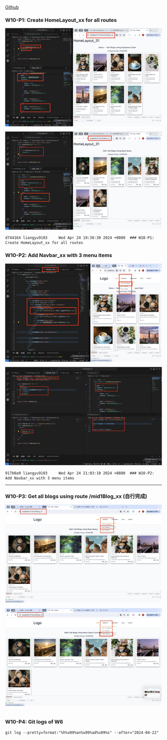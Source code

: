 [Github](https://github.com/liangyu9103/1122-wp2-2N_31.git)

### W10-P1: Create HomeLayout_xx for all routes

![](w10-p1-1.png)

![](w10-p1-2.png)

```
d744164 liangyu9103     Wed Apr 24 19:38:30 2024 +0800  ### W10-P1: Create HomeLayout_xx for all routes
```

### W10-P2: Add Navbar_xx with 3 menu items

![](w10-p2-1.png)

![](w10-p2-2.png)

```
917b0a9 liangyu9103     Wed Apr 24 21:03:10 2024 +0800  ### W10-P2: Add Navbar_xx with 3 menu items
```

---

### W10-P3: Get all blogs using route /mid1Blog_xx (自行完成)

![](w10-p3-1.png)

![](w10-p3-2.png)

```

```

### W10-P4: Git logs of W6

```
git log --pretty=format:"%h%x09%an%x09%ad%x09%s" --after="2024-04-22"
```
